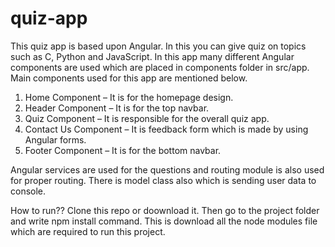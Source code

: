 # quiz-app
This quiz app is based upon Angular. In this you can give quiz on topics such as C, Python and JavaScript. In this app many different Angular components are used which are placed in components folder in src/app. Main components used for this app are mentioned below.
1.	Home Component – It is for the homepage design.
2.	Header Component – It is for the top navbar.
3.	Quiz Component – It is responsible for the overall quiz app.
4.	Contact Us Component – It is feedback form which is made by using Angular forms.
5.	Footer Component – It is for the bottom navbar.

Angular services are used for the questions and routing module is also used for proper routing. There is model class also which is sending user data to console.

How to run??
Clone this repo or doownload it. Then go to the project folder and write npm install command. This is download all the node modules file which are required to run this project.

